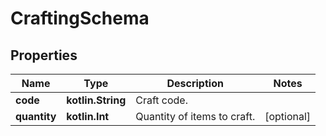
# CraftingSchema

## Properties
Name | Type | Description | Notes
------------ | ------------- | ------------- | -------------
**code** | **kotlin.String** | Craft code. | 
**quantity** | **kotlin.Int** | Quantity of items to craft. |  [optional]



